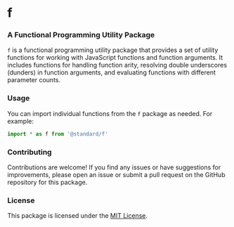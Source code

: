 # f
### A Functional Programming Utility Package

`f` is a functional programming utility package that provides a set of utility functions for working with JavaScript functions and function arguments. It includes functions for handling function arity, resolving double underscores (dunders) in function arguments, and evaluating functions with different parameter counts.

### Usage

You can import individual functions from the `f` package as needed. For example:

```js
import * as f from '@standard/f'
```

### Contributing

Contributions are welcome! If you find any issues or have suggestions for improvements, please open an issue or submit a pull request on the GitHub repository for this package.

### License

This package is licensed under the [MIT License](https://opensource.org/licenses/MIT).
